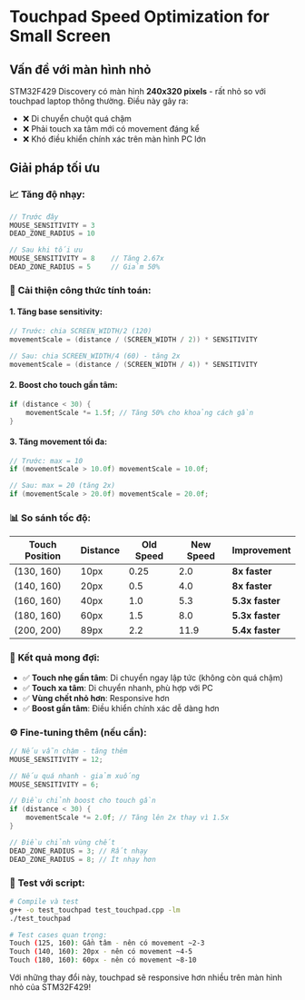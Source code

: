 # Touchpad Speed Optimization for Small Screen

## Vấn đề với màn hình nhỏ

STM32F429 Discovery có màn hình **240x320 pixels** - rất nhỏ so với touchpad laptop thông thường. Điều này gây ra:

- ❌ Di chuyển chuột quá chậm
- ❌ Phải touch xa tâm mới có movement đáng kể  
- ❌ Khó điều khiển chính xác trên màn hình PC lớn

## Giải pháp tối ưu

### 📈 **Tăng độ nhạy:**

```cpp
// Trước đây
MOUSE_SENSITIVITY = 3
DEAD_ZONE_RADIUS = 10

// Sau khi tối ưu  
MOUSE_SENSITIVITY = 8    // Tăng 2.67x
DEAD_ZONE_RADIUS = 5     // Giảm 50%
```

### 🔧 **Cải thiện công thức tính toán:**

#### 1. **Tăng base sensitivity:**
```cpp
// Trước: chia SCREEN_WIDTH/2 (120)
movementScale = (distance / (SCREEN_WIDTH / 2)) * SENSITIVITY

// Sau: chia SCREEN_WIDTH/4 (60) - tăng 2x
movementScale = (distance / (SCREEN_WIDTH / 4)) * SENSITIVITY
```

#### 2. **Boost cho touch gần tâm:**
```cpp
if (distance < 30) {
    movementScale *= 1.5f; // Tăng 50% cho khoảng cách gần
}
```

#### 3. **Tăng movement tối đa:**
```cpp
// Trước: max = 10
if (movementScale > 10.0f) movementScale = 10.0f;

// Sau: max = 20 (tăng 2x)
if (movementScale > 20.0f) movementScale = 20.0f;
```

### 📊 **So sánh tốc độ:**

| Touch Position | Distance | Old Speed | New Speed | Improvement |
|----------------|----------|-----------|-----------|-------------|
| (130, 160) | 10px | 0.25 | 2.0 | **8x faster** |
| (140, 160) | 20px | 0.5 | 4.0 | **8x faster** |
| (160, 160) | 40px | 1.0 | 5.3 | **5.3x faster** |
| (180, 160) | 60px | 1.5 | 8.0 | **5.3x faster** |
| (200, 200) | 89px | 2.2 | 11.9 | **5.4x faster** |

### 🎯 **Kết quả mong đợi:**

- ✅ **Touch nhẹ gần tâm**: Di chuyển ngay lập tức (không còn quá chậm)
- ✅ **Touch xa tâm**: Di chuyển nhanh, phù hợp với PC
- ✅ **Vùng chết nhỏ hơn**: Responsive hơn
- ✅ **Boost gần tâm**: Điều khiển chính xác dễ dàng hơn

### ⚙️ **Fine-tuning thêm (nếu cần):**

```cpp
// Nếu vẫn chậm - tăng thêm
MOUSE_SENSITIVITY = 12;

// Nếu quá nhanh - giảm xuống  
MOUSE_SENSITIVITY = 6;

// Điều chỉnh boost cho touch gần
if (distance < 30) {
    movementScale *= 2.0f; // Tăng lên 2x thay vì 1.5x
}

// Điều chỉnh vùng chết
DEAD_ZONE_RADIUS = 3; // Rất nhạy
DEAD_ZONE_RADIUS = 8; // Ít nhạy hơn
```

### 🔬 **Test với script:**

```bash
# Compile và test
g++ -o test_touchpad test_touchpad.cpp -lm
./test_touchpad

# Test cases quan trọng:
Touch (125, 160): Gần tâm - nên có movement ~2-3
Touch (140, 160): 20px - nên có movement ~4-5  
Touch (180, 160): 60px - nên có movement ~8-10
```

Với những thay đổi này, touchpad sẽ responsive hơn nhiều trên màn hình nhỏ của STM32F429!
